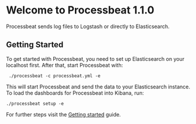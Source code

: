 # Welcome to Processbeat 1.1.0

Processbeat sends log files to Logstash or directly to Elasticsearch.

## Getting Started

To get started with Processbeat, you need to set up Elasticsearch on
your localhost first. After that, start Processbeat with:

     ./processbeat -c processbeat.yml -e

This will start Processbeat and send the data to your Elasticsearch
instance. To load the dashboards for Processbeat into Kibana, run:

    ./processbeat setup -e

For further steps visit the
[Getting started](https://www.elastic.co/guide/en/beats/libbeat/master/community-beats.html) guide.


